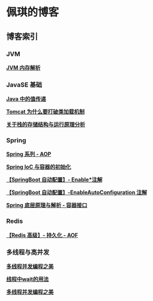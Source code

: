 # 佩琪的博客
## 博客索引
### JVM

**[JVM 内存解析](https://github.com/Peggy-M/Bolgs/blob/master/JVM.md)**

### JavaSE 基础
**[Java 中的值传递](https://github.com/Peggy-M/Bolgs/blob/master/Java%20%E4%B8%AD%E7%9A%84%E5%80%BC%E4%BC%A0%E9%80%92.md)**

**[Tomcat 为什么要打破类加载机制](https://github.com/Peggy-M/Bolgs/blob/master/Tomcat%20%E4%B8%BA%E4%BB%80%E4%B9%88%E8%A6%81%E6%89%93%E7%A0%B4%E7%B1%BB%E5%8A%A0%E8%BD%BD%E6%9C%BA%E5%88%B6.md)**

**[关于栈的存储结构与运行原理分析](https://github.com/Peggy-M/Bolgs/blob/master/%E5%85%B3%E4%BA%8E%E6%A0%88%E7%9A%84%E5%AD%98%E5%82%A8%E7%BB%93%E6%9E%84%E4%B8%8E%E8%BF%90%E8%A1%8C%E5%8E%9F%E7%90%86%E5%88%86%E6%9E%90.md)**

### Spring 
**[Spring 系列 - AOP](https://github.com/Peggy-M/Bolgs/blob/master/Spring%E7%B3%BB%E5%88%97%20-%20AOP.md)**

**[Spring IoC 与容器的初始化](https://github.com/Peggy-M/Bolgs/blob/master/Spring.md)**

**[【SpringBoot 自动配置】- Enable*注解](https://github.com/Peggy-M/Bolgs/blob/master/%E3%80%90SpringBoot%20%E8%87%AA%E5%8A%A8%E9%85%8D%E7%BD%AE%E3%80%91-%20Enable%E6%B3%A8%E8%A7%A3.md)**

**[【SpringBoot 自动配置】-EnableAutoConfiguration 注解](https://github.com/Peggy-M/Bolgs/blob/master/%E3%80%90SpringBoot%20%E8%87%AA%E5%8A%A8%E9%85%8D%E7%BD%AE%E3%80%91-EnableAutoConfiguration%20%E6%B3%A8%E8%A7%A3.md)**

**[Spring 底层原理与解析 - 容器接口](https://github.com/Peggy-M/Bolgs/blob/master/Spring%20%E5%BA%95%E5%B1%82%E5%8E%9F%E7%90%86%E4%B8%8E%E8%A7%A3%E6%9E%90%20-%20%E5%AE%B9%E5%99%A8%E6%8E%A5%E5%8F%A3.md)**

### Redis
**[【Redis 高级】- 持久化 - AOF](https://github.com/Peggy-M/Bolgs/blob/master/%E3%80%90Redis%20%E9%AB%98%E7%BA%A7%E3%80%91-%20%E6%8C%81%E4%B9%85%E5%8C%96%20-%20AOF.md)**

### 多线程与高并发
**[多线程并发编程之美](https://github.com/Peggy-M/Bolgs/blob/master/%E7%BA%BF%E7%A8%8B%E5%B9%B6%E5%8F%91%E7%BC%96%E7%A8%8B%E4%B9%8B%E7%BE%8E.md)**

**[线程中wait的用法](https://github.com/Peggy-M/Bolgs/blob/master/%E7%BA%BF%E7%A8%8B%E4%B8%ADwait%E7%9A%84%E7%94%A8%E6%B3%95.md)**

**[多线程并发编程之美](https://github.com/Peggy-M/Bolgs/blob/master/%E7%BA%BF%E7%A8%8B%E5%B9%B6%E5%8F%91%E7%BC%96%E7%A8%8B%E4%B9%8B%E7%BE%8E.md)**

